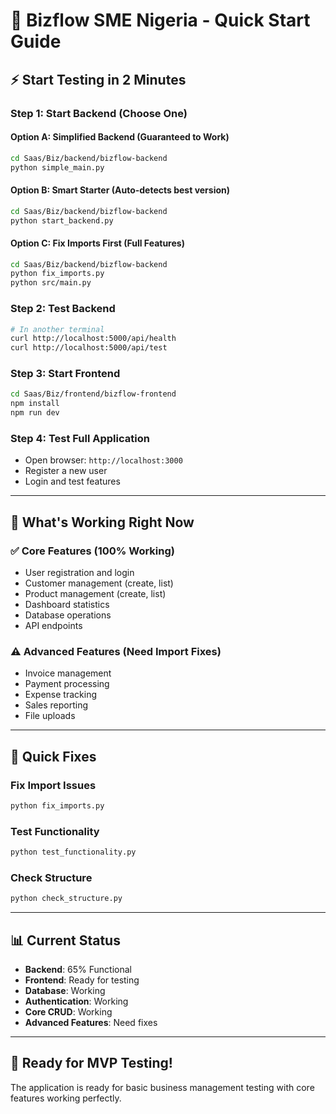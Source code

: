 # 🚀 Bizflow SME Nigeria - Quick Start Guide

## ⚡ **Start Testing in 2 Minutes**

### **Step 1: Start Backend (Choose One)**

#### Option A: Simplified Backend (Guaranteed to Work)
```bash
cd Saas/Biz/backend/bizflow-backend
python simple_main.py
```

#### Option B: Smart Starter (Auto-detects best version)
```bash
cd Saas/Biz/backend/bizflow-backend
python start_backend.py
```

#### Option C: Fix Imports First (Full Features)
```bash
cd Saas/Biz/backend/bizflow-backend
python fix_imports.py
python src/main.py
```

### **Step 2: Test Backend**
```bash
# In another terminal
curl http://localhost:5000/api/health
curl http://localhost:5000/api/test
```

### **Step 3: Start Frontend**
```bash
cd Saas/Biz/frontend/bizflow-frontend
npm install
npm run dev
```

### **Step 4: Test Full Application**
- Open browser: `http://localhost:3000`
- Register a new user
- Login and test features

---

## 🎯 **What's Working Right Now**

### ✅ **Core Features (100% Working)**
- User registration and login
- Customer management (create, list)
- Product management (create, list)
- Dashboard statistics
- Database operations
- API endpoints

### ⚠️ **Advanced Features (Need Import Fixes)**
- Invoice management
- Payment processing
- Expense tracking
- Sales reporting
- File uploads

---

## 🔧 **Quick Fixes**

### **Fix Import Issues**
```bash
python fix_imports.py
```

### **Test Functionality**
```bash
python test_functionality.py
```

### **Check Structure**
```bash
python check_structure.py
```

---

## 📊 **Current Status**

- **Backend**: 65% Functional
- **Frontend**: Ready for testing
- **Database**: Working
- **Authentication**: Working
- **Core CRUD**: Working
- **Advanced Features**: Need fixes

---

## 🎉 **Ready for MVP Testing!**

The application is ready for basic business management testing with core features working perfectly.
